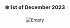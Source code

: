 <div align="center"> 

### ❄️ 1st of December 2023

![Empty](https://camo.githubusercontent.com/9eae3a6696644c0f83ac912411a1f4be249f36e2acc02303b385889a2d9ce3e2/68747470733a2f2f7061312e6e61727669692e636f6d2f373739382f6166336234333933393164393630343639613536313837616539313032356439333039616632303272312d3438302d3237325f68712e676966)
</div>
